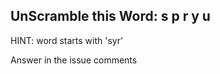 UnScramble this Word: s p r y u
----------

HINT: word starts with 'syr'

Answer in the issue comments
